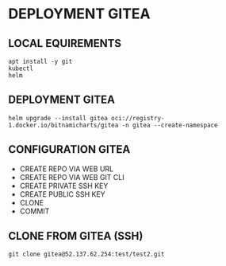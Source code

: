 # DEPLOYMENT GITEA

## LOCAL EQUIREMENTS

```
apt install -y git
kubectl
helm
```

## DEPLOYMENT GITEA

```
helm upgrade --install gitea oci://registry-1.docker.io/bitnamicharts/gitea -n gitea --create-namespace
```

## CONFIGURATION GITEA
* CREATE REPO VIA WEB URL
* CREATE REPO VIA WEB GIT CLI
* CREATE PRIVATE SSH KEY
* CREATE PUBLIC SSH KEY
* CLONE
* COMMIT

## CLONE FROM GITEA (SSH)

```
git clone gitea@52.137.62.254:test/test2.git
```
